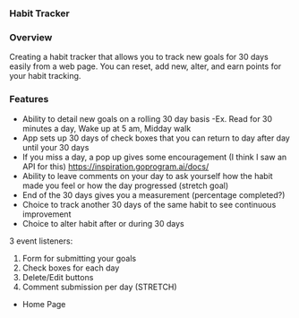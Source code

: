 ### Habit Tracker

### Overview
Creating a habit tracker that allows you to track new goals for 30 days easily from a web page. You can reset, add new, alter, and earn points for your habit tracking.


### Features

- Ability to detail new goals on a rolling 30 day basis
  -Ex. Read for 30 minutes a day, Wake up at 5 am, Midday walk
- App sets up 30 days of check boxes that you can return to day after day until your 30 days
- If you miss a day, a pop up gives some encouragement (I think I saw an API for this)
  https://inspiration.goprogram.ai/docs/ 
- Ability to leave comments on your day to ask yourself how the habit made you 
  feel or how the day progressed (stretch goal)
- End of the 30 days gives you a measurement (percentage completed?)
- Choice to track another 30 days of the same habit to see continuous improvement
- Choice to alter habit after or during 30 days

3 event listeners: 
1. Form for submitting your goals
2. Check boxes for each day
3. Delete/Edit buttons
4. Comment submission per day (STRETCH)

- Home Page